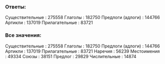 ### Ответы:

Существительные :  275558
Глаголы :  182750
Предлоги (адлоги) :  144766
Артикли :  137019
Прилагательные :  83721

### Все значения:
Существительные :  275558
Глаголы :  182750
Предлоги (адлоги) :  144766
Артикли :  137019
Прилагательные :  83721
Наречия :  56239
Местоимения :  49334
Союзы :  38151
Предлог :  29829
Числительные :  14874
